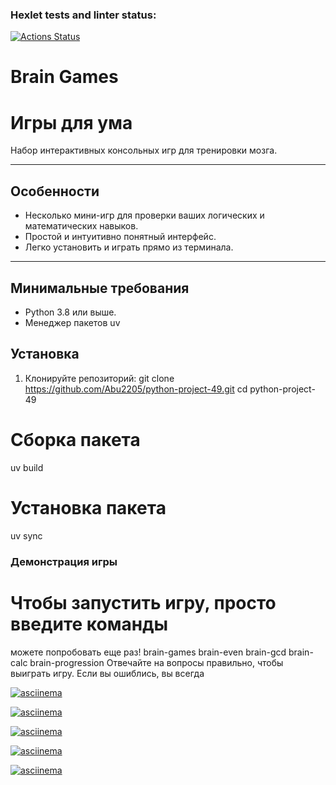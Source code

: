 ### Hexlet tests and linter status:
[![Actions Status](https://github.com/Abu2205/python-project-49/actions/workflows/hexlet-check.yml/badge.svg)](https://github.com/Abu2205/python-project-49/actions)

# Brain Games
# Игры для ума

Набор интерактивных консольных игр для тренировки мозга.

---

## Особенности

- Несколько мини-игр для проверки ваших логических и математических навыков.
- Простой и интуитивно понятный интерфейс.
- Легко установить и играть прямо из терминала.

---

## Минимальные требования

- Python 3.8 или выше.
- Менеджер пакетов uv

## Установка

1. Клонируйте репозиторий:
git clone https://github.com/Abu2205/python-project-49.git
cd python-project-49
# Сборка пакета
uv build
# Установка пакета
uv sync

### Демонстрация игры
# Чтобы запустить игру, просто введите команды
 можете попробовать еще раз!
brain-games
brain-even
brain-gcd
brain-calc
brain-progression
Отвечайте на вопросы правильно, чтобы выиграть игру. Если вы ошиблись, вы всегда


[![asciinema](https://asciinema.org/a/i35IIT8e8hLMSHM1hW1Y5X22U.svg)](https://asciinema.org/a/i35IIT8e8hLMSHM1hW1Y5X22U)


[![asciinema](https://asciinema.org/a/DlIxsMpRLni4GpPrgARQMKfNN.svg)](https://asciinema.org/a/DlIxsMpRLni4GpPrgARQMKfNN)


[![asciinema](https://asciinema.org/a/jbzhxneqOXMn1EswTaQK1L0FY.svg)](https://asciinema.org/a/jbzhxneqOXMn1EswTaQK1L0FY)


[![asciinema](https://asciinema.org/a/nv6KEAvIrJwbgZcOpFODnAqZV)](https://asciinema.org/a/nv6KEAvIrJwbgZcOpFODnAqZV)


[![asciinema](https://asciinema.org/a/MfU5VMaUMePDTk3Pyz7kE4GWO.svg)](https://asciinema.org/a/MfU5VMaUMePDTk3Pyz7kE4GWO)